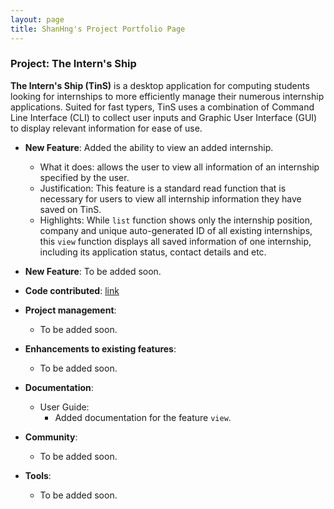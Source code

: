 ```yaml
---
layout: page
title: ShanHng's Project Portfolio Page
---
```


### Project: The Intern's Ship

**The Intern's Ship (TinS)** is a desktop application for computing students looking for internships to more efficiently manage 
their numerous internship applications. Suited for fast typers, TinS uses a combination of Command Line Interface (CLI) 
to collect user inputs and Graphic User Interface (GUI) to display relevant information for ease of use.

* **New Feature**: Added the ability to view an added internship.
  * What it does: allows the user to view all information of an internship specified by the user. 
  * Justification: This feature is a standard read function that is necessary for users to view all internship information they have saved on TinS.
  * Highlights: While `list` function shows only the internship position, company and unique auto-generated ID of all existing internships,
                this `view` function displays all saved information of one internship, including its application status, contact details and etc.

* **New Feature**: To be added soon.

* **Code contributed**: [link](https://nus-cs2103-ay2223s2.github.io/tp-dashboard/?search=shanhng&breakdown=true)

* **Project management**:
  * To be added soon.

* **Enhancements to existing features**:
  * To be added soon.

* **Documentation**:
  * User Guide:
    * Added documentation for the feature `view`. 

* **Community**:
  * To be added soon.

* **Tools**:
  * To be added soon.
